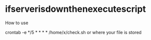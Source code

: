 # ifserverisdownthenexecutescript

How to use 

crontab -e
*/5 * * * * /home/x/check.sh 
or where your file is stored 
